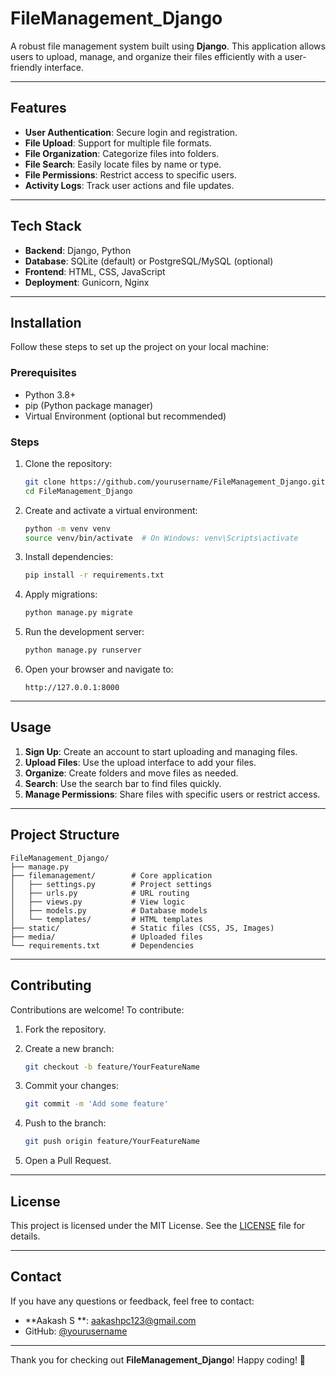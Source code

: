 # FileManagement\_Django

A robust file management system built using **Django**. This application allows users to upload, manage, and organize their files efficiently with a user-friendly interface.

---

## Features

- **User Authentication**: Secure login and registration.
- **File Upload**: Support for multiple file formats.
- **File Organization**: Categorize files into folders.
- **File Search**: Easily locate files by name or type.
- **File Permissions**: Restrict access to specific users.
- **Activity Logs**: Track user actions and file updates.

---

## Tech Stack

- **Backend**: Django, Python
- **Database**: SQLite (default) or PostgreSQL/MySQL (optional)
- **Frontend**: HTML, CSS, JavaScript
- **Deployment**: Gunicorn, Nginx

---

## Installation

Follow these steps to set up the project on your local machine:

### Prerequisites

- Python 3.8+
- pip (Python package manager)
- Virtual Environment (optional but recommended)

### Steps

1. Clone the repository:

   ```bash
   git clone https://github.com/yourusername/FileManagement_Django.git
   cd FileManagement_Django
   ```

2. Create and activate a virtual environment:

   ```bash
   python -m venv venv
   source venv/bin/activate  # On Windows: venv\Scripts\activate
   ```

3. Install dependencies:

   ```bash
   pip install -r requirements.txt
   ```

4. Apply migrations:

   ```bash
   python manage.py migrate
   ```

5. Run the development server:

   ```bash
   python manage.py runserver
   ```

6. Open your browser and navigate to:

   ```
   http://127.0.0.1:8000
   ```

---

## Usage

1. **Sign Up**: Create an account to start uploading and managing files.
2. **Upload Files**: Use the upload interface to add your files.
3. **Organize**: Create folders and move files as needed.
4. **Search**: Use the search bar to find files quickly.
5. **Manage Permissions**: Share files with specific users or restrict access.

---

## Project Structure

```
FileManagement_Django/
├── manage.py
├── filemanagement/        # Core application
│   ├── settings.py        # Project settings
│   ├── urls.py            # URL routing
│   ├── views.py           # View logic
│   ├── models.py          # Database models
│   └── templates/         # HTML templates
├── static/                # Static files (CSS, JS, Images)
├── media/                 # Uploaded files
└── requirements.txt       # Dependencies
```

---

## Contributing

Contributions are welcome! To contribute:

1. Fork the repository.

2. Create a new branch:

   ```bash
   git checkout -b feature/YourFeatureName
   ```

3. Commit your changes:

   ```bash
   git commit -m 'Add some feature'
   ```

4. Push to the branch:

   ```bash
   git push origin feature/YourFeatureName
   ```

5. Open a Pull Request.

---

## License

This project is licensed under the MIT License. See the [LICENSE](LICENSE) file for details.

---

## Contact

If you have any questions or feedback, feel free to contact:

- **Aakash S **: [aakashpc123@gmail.com](mailto\:aakashpc123@gmail.com)
- GitHub: [@yourusername](https://github.com/aakash10802)

---

Thank you for checking out **FileManagement\_Django**! Happy coding! 🚀

